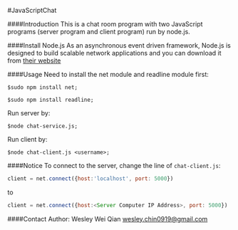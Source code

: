 #JavaScriptChat

####Introduction
This is a chat room program with two JavaScript programs (server program and client program) run by node.js.

####Install Node.js
As an asynchronous event driven framework, Node.js is designed to build scalable network applications and you can download it from [their website](http://nodejs.org/download/)

####Usage
Need to install the net module and readline module first: 

	
	$sudo npm install net;
	
	$sudo npm install readline;
	

Run server by: 

  	
  	$node chat-service.js;
  	
  	
Run client by: 

	
  	$node chat-client.js <username>;
  	
 
####Notice
To connect to the server, change the line of `chat-client.js`:
```javascript
client = net.connect({host:'localhost', port: 5000})
```
to 
```javascript
client = net.connect({host:<Server Computer IP Address>, port: 5000})
```

####Contact
Author: Wesley Wei Qian <wesley.chin0919@gmail.com>
  	
	
